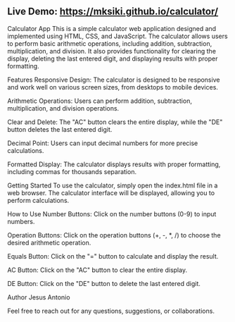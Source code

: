## Live Demo: https://mksiki.github.io/calculator/

Calculator App
This is a simple calculator web application designed and implemented using HTML, CSS, and JavaScript. The calculator allows users to perform basic arithmetic operations, including addition, subtraction, multiplication, and division. It also provides functionality for clearing the display, deleting the last entered digit, and displaying results with proper formatting.

Features
Responsive Design: The calculator is designed to be responsive and work well on various screen sizes, from desktops to mobile devices.

Arithmetic Operations: Users can perform addition, subtraction, multiplication, and division operations.

Clear and Delete: The "AC" button clears the entire display, while the "DE" button deletes the last entered digit.

Decimal Point: Users can input decimal numbers for more precise calculations.

Formatted Display: The calculator displays results with proper formatting, including commas for thousands separation.

Getting Started
To use the calculator, simply open the index.html file in a web browser. The calculator interface will be displayed, allowing you to perform calculations.

How to Use
Number Buttons: Click on the number buttons (0-9) to input numbers.

Operation Buttons: Click on the operation buttons (+, -, *, /) to choose the desired arithmetic operation.

Equals Button: Click on the "=" button to calculate and display the result.

AC Button: Click on the "AC" button to clear the entire display.

DE Button: Click on the "DE" button to delete the last entered digit.

Author
Jesus Antonio

Feel free to reach out for any questions, suggestions, or collaborations.
